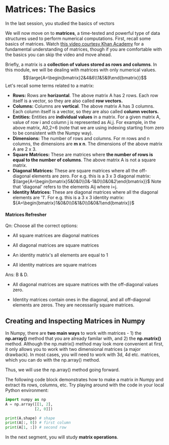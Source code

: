 # Matrices: The Basics

In the last session, you studied the basics of vectors

We will now move on to **matrices**, a time-tested and powerful type of data structures used to perform numerical computations. First, recall some basics of matrices. Watch [this video courtesy Khan Academy](https://www.youtube.com/watch?v=xyAuNHPsq-g) for a fundamental understanding of matrices, though if you are comfortable with the basics you can skip the video and move ahead.

Briefly, a matrix is a **collection of values stored as rows and columns**. In this module, we will be dealing with matrices with only numerical values.
$$\large{A=\begin{bmatrix}2&4&6\\1&5&9\end{bmatrix}}$$
Let's recall some terms related to a matrix:

- **Rows:** Rows are **horizontal**. The above matrix A has 2 rows. Each row itself is a vector, so they are also called **row vectors.**
- **Columns:** Columns are **vertical**. The above matrix A has 3 columns. Each column itself is a vector, so they are also called **column vectors.**
- **Entities:** Entities are **individual values** in a matrix. For a given matrix A, value of row i and column j is represented as Ai,j. For example, in the above matrix, A0,2=6 (note that we are using indexing starting from zero to be consistent with the Numpy way).
- **Dimensions:** The number of rows and columns. For m rows and n columns, the dimensions are **m x n**. The dimensions of the above matrix A are 2 x 3.
- **Square Matrices:** These are matrices where **the number of rows is equal to the number of columns**. The above matrix A is not a square matrix.
- **Diagonal Matrices:** These are square matrices where all the off-diagonal elements are zero. For e.g. this is a 3 x 3 diagonal matrix: $\large{A=\begin{bmatrix}5&0&0\\0&-1&0\\0&0&2\end{bmatrix}}$ Note that 'diagonal' refers to the elements Aij where i=j.
- **Identity Matrices:** These are diagonal matrices where all the diagonal elements are '1'. For e.g. this is a 3 x 3 identity matrix: ${A=\begin{bmatrix}1&0&0\\0&1&0\\0&0&1\end{bmatrix}}$

#### Matrices Refresher

Qn: Choose all the correct options:

- All square matrices are diagonal matrices

- All diagonal matrices are square matrices

- An identity matrix's all elements are equal to 1

- All identity matrices are square matrices

Ans: B & D.

- All diagonal matrices are square matrices with the off-diagonal values zero.

- Identity matrices contain ones in the diagonal, and all off-diagonal elements are zeros. They are necessarily square matrices.


## Creating and Inspecting Matrices in Numpy

In Numpy, there are **two main ways** to work with matrices - 1) the **np.array()** method that you are already familar with, and 2) the **np.matrix()** method. Although the np.matrix() method may look more convenient at first, it only allows you to work with two dimensional matrices (a major drawback). In most cases, you will need to work with 3d, 4d etc. matrices, which you can do with the np.array() method.

Thus, we will use the np.array() method going forward.

The following code block demonstrates how to make a matrix in Numpy and extract its rows, columns, etc. Try playing around with the code in your local Python environment:

```python
import numpy as np
A = np.array([[1, 2], 
             [2, 0]])

print(A.shape) # shape
print(A[:, 0]) # first column
print(A[1, :]) # second row
```

In the next segment, you will study **matrix operations**.